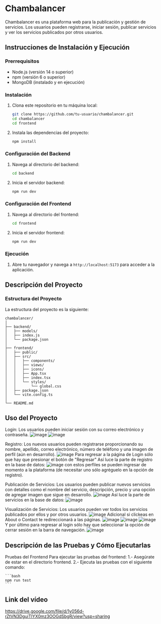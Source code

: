 # Chambalancer

Chambalancer es una plataforma web para la publicación y gestión de servicios. Los usuarios pueden registrarse, iniciar sesión, publicar servicios y ver los servicios publicados por otros usuarios.

## Instrucciones de Instalación y Ejecución

### Prerrequisitos

- Node.js (versión 14 o superior)
- npm (versión 6 o superior)
- MongoDB (instalado y en ejecución)

### Instalación

1. Clona este repositorio en tu máquina local:
    ```bash
    git clone https://github.com/tu-usuario/chambalancer.git
    cd chambalancer
    cd frontend
    ```

2. Instala las dependencias del proyecto:
    ```bash
    npm install
    ```

### Configuración del Backend

1. Navega al directorio del backend:
    ```bash
    cd backend
    ```

2. Inicia el servidor backend:
    ```bash
    npm run dev
    ```

### Configuración del Frontend

1. Navega al directorio del frontend:
    ```bash
    cd frontend
    ```

2. Inicia el servidor frontend:
    ```bash
    npm run dev
    ```

### Ejecución

1. Abre tu navegador y navega a `http://localhost:5173` para acceder a la aplicación.

## Descripción del Proyecto

### Estructura del Proyecto

La estructura del proyecto es la siguiente:

```plaintext
chambalancer/
│
├── backend/
│   ├── models/
│   ├── index.js
│   └── package.json
│
├── frontend/
│   ├── public/
│   ├── src/
│   │   ├── components/
│   │   ├── views/
│   │   ├── icons/
│   │   ├── App.tsx
│   │   ├── index.tsx
│   │   └── styles/
│   │       └── global.css
│   ├── package.json
│   └── vite.config.ts
│
└── README.md
```

## Uso del Proyecto
Login: Los usuarios pueden iniciar sesión con su correo electrónico y contraseña.
![image](https://github.com/FabianVaz/Chambalancer/assets/99071781/ddd2c923-3f11-4bbf-a71b-0f493740ae03)
![image](https://github.com/FabianVaz/Chambalancer/assets/99071781/a1da0e62-d110-43db-89fd-69c3080ae543)

Registro: Los nuevos usuarios pueden registrarse proporcionando su nombre, apellido, correo electrónico, número de teléfono y una imagen de perfil (aún en desarrollo).
![image](https://github.com/FabianVaz/Chambalancer/assets/99071781/76257f3c-8370-4493-a84e-852a9725f5d1)
Para regresar a la página de Login sólo que hay que presionar el botón de "Regresar"
Así luce la parte de registro en la base de datos:
![image](https://github.com/FabianVaz/Chambalancer/assets/99071781/e922e37a-fa4a-48f7-913b-379525101633)
con estos perfiles se pueden ingresar de momento a la plataforma (de necesitar uno sólo agréguelo en la opción de registro).

Publicación de Servicios: Los usuarios pueden publicar nuevos servicios con detalles como el nombre del servicio, descripción, precio y una opción de agregar imagen que sigue en desarrollo.
![image](https://github.com/FabianVaz/Chambalancer/assets/99071781/387e6c7c-4361-4cad-9ff0-3f9c361daef1)
Así luce la parte de servicios en la base de datos:
![image](https://github.com/FabianVaz/Chambalancer/assets/99071781/e4a539a8-de3d-47b0-abff-6507ed1811af)

Visualización de Servicios: Los usuarios pueden ver todos los servicios publicados por ellos y por otros usuarios.
![image](https://github.com/FabianVaz/Chambalancer/assets/99071781/e175c5fa-5262-429d-9c99-e691c59234c5)
Adicional si clickeas en About o Contact te redireccionará a las páginas.
![image](https://github.com/FabianVaz/Chambalancer/assets/99071781/6c831ead-7dcf-439f-940c-913382c8f9e6)
![image](https://github.com/FabianVaz/Chambalancer/assets/99071781/e14bcd6b-157d-4850-bdad-1459e4be0a5b)
![image](https://github.com/FabianVaz/Chambalancer/assets/99071781/bdd8107d-9379-4409-8d13-799ff3a0979a)
Y por último para regresar al login sólo hay que seleccionar la opción de cerrar sesión en la barra de navegación.
![image](https://github.com/FabianVaz/Chambalancer/assets/99071781/e2ed361d-add4-4cb8-8940-b81282286c19)

## Descripción de las Pruebas y Cómo Ejecutarlas
Pruebas del Frontend
Para ejecutar las pruebas del frontend:
1.- Asegúrate de estar en el directorio frontend.
2.- Ejecuta las pruebas con el siguiente comando:

    ```bash
    npm run test
    ```
## Link del vídeo
https://drive.google.com/file/d/1y056d-rZtVN3DguiTIYX0mz3OOGdSbgR/view?usp=sharing

